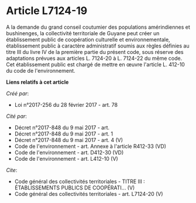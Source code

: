 # Article L7124-19

A la demande du grand conseil coutumier des populations amérindiennes et bushinenges, la collectivité territoriale de Guyane
peut créer un établissement public de coopération culturelle et environnementale, établissement public à caractère
administratif soumis aux règles définies au titre III du livre IV de la première partie du présent code, sous réserve des
adaptations prévues aux articles L. 7124-20 à L. 7124-22 du même code. Cet établissement public est chargé de mettre en œuvre
l'article L. 412-10 du code de l'environnement.

**Liens relatifs à cet article**

_Créé par_:

  - Loi n°2017-256 du 28 février 2017 - art. 78

_Cité par_:

  - Décret n°2017-848 du 9 mai 2017 - art.
  - Décret n°2017-848 du 9 mai 2017 - art. 1
  - Décret n°2017-848 du 9 mai 2017 - art. 4 (V)
  - Code de l'environnement - art. Annexe à l'article R412-33 (VD)
  - Code de l'environnement - art. D412-30 (VD)
  - Code de l'environnement - art. L412-10 (V)

_Cite_:

  - Code général des collectivités territoriales -  TITRE III : ÉTABLISSEMENTS PUBLICS DE COOPÉRATI... (V)
  - Code général des collectivités territoriales - art. L7124-20 (V)
